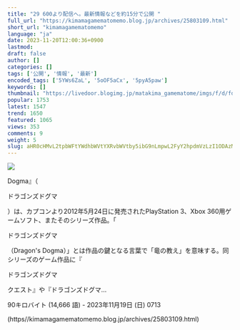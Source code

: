 ```yaml
---
title: "29 600より配信へ。最新情報などを約15分で公開 "
full_url: "https://kimamagamematomemo.blog.jp/archives/25803109.html"
short_url: "kimamagamematomemo"
language: "ja"
date: 2023-11-20T12:00:36+0900
lastmod: 
draft: false
author: []
categories: []
tags: ['公開', '情報', '最新']
encoded_tags: ['5YWs6ZaL', '5oOF5aCx', '5pyA5paw']
keywords: []
thumbnail: "https://livedoor.blogimg.jp/matakima_gamematome/imgs/f/d/fd7ded5c-s.jpg"
popular: 1753
latest: 1547
trend: 1650
featured: 1065
views: 353
comments: 9
weight: 5
slug: aHR0cHMvL2tpbWFtYWdhbWVtYXRvbWVtby5ibG9nLmpwL2FyY2hpdmVzLzI1ODAzMTA5Lmh0bWw=
---
```


![](https://livedoor.blogimg.jp/matakima_gamematome/imgs/f/d/fd7ded5c-s.jpg)

<div><p class='searchresult'>Dogma』（<p>ドラゴンズドグマ</p>）は、カプコンより2012年5月24日に発売されたPlayStation 3、Xbox 360用ゲームソフト、またそのシリーズ作品。「<p>ドラゴンズドグマ</p>（Dragon's Dogma）」とは作品の鍵となる言葉で「竜の教え」を意味する。同シリーズのゲーム作品に『<p>ドラゴンズドグマ</p> クエスト』や『ドラゴンズドグマ…</p> <p class='mw-search-result-data'>90キロバイト (14,666 語) - 2023年11月19日 (日) 0713</p></div>

(https//kimamagamematomemo.blog.jp/archives/25803109.html)
